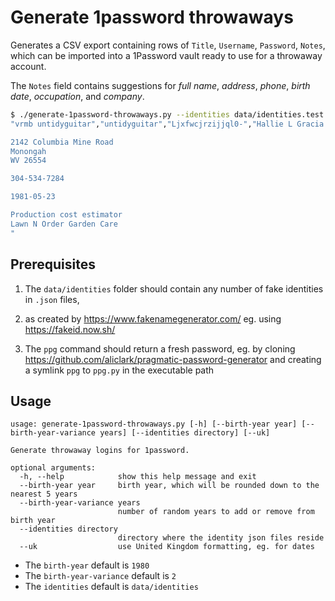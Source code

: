 # Generate 1password throwaways

Generates a CSV export containing rows of `Title`, `Username`, `Password`, `Notes`,
which can be imported into a 1Password vault ready to use for a throwaway account.

The `Notes` field contains suggestions for *full name*, *address*, *phone*, *birth date*, *occupation*, and *company*.

```sh
$ ./generate-1password-throwaways.py --identities data/identities.test
"vrmb untidyguitar","untidyguitar","Ljxfwcjrzijjql0-","Hallie L Gracia

2142 Columbia Mine Road
Monongah
WV 26554

304-534-7284

1981-05-23

Production cost estimator
Lawn N Order Garden Care
"
```

## Prerequisites

1. The `data/identities` folder should contain any number of fake identities in `.json` files,
2. as created by https://www.fakenamegenerator.com/ eg. using https://fakeid.now.sh/

3. The `ppg` command should return a fresh password, eg. by cloning https://github.com/aliclark/pragmatic-password-generator and creating a symlink `ppg` to `ppg.py` in the executable path

## Usage

```
usage: generate-1password-throwaways.py [-h] [--birth-year year] [--birth-year-variance years] [--identities directory] [--uk]

Generate throwaway logins for 1password.

optional arguments:
  -h, --help            show this help message and exit
  --birth-year year     birth year, which will be rounded down to the nearest 5 years
  --birth-year-variance years
                        number of random years to add or remove from birth year
  --identities directory
                        directory where the identity json files reside
  --uk                  use United Kingdom formatting, eg. for dates
```

* The `birth-year` default is `1980`
* The `birth-year-variance` default is `2`
* The `identities` default is `data/identities`
